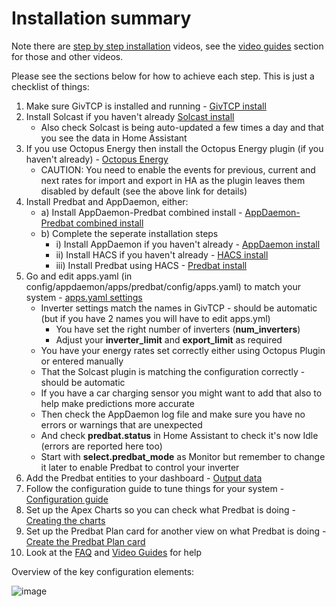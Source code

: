 # Installation summary

Note there are [step by step installation](video-guides.md#basic-installation) videos, see the [video guides](video-guides.md) section for those and other videos.

Please see the sections below for how to achieve each step. This is just a checklist of things:

1. Make sure GivTCP is installed and running - [GivTCP install](install.md#givtcp-install)
2. Install Solcast if you haven't already [Solcast install](install.md#solcast-install)
    - Also check Solcast is being auto-updated a few times a day and that you see the data in Home Assistant
3. If you use Octopus Energy then install the Octopus Energy plugin (if you haven't already)  - [Octopus Energy](install.md#octopus-energy)
    - CAUTION: You need to enable the events for previous, current and next rates for import and export in HA as the plugin leaves them disabled by default (see the above link for details)
4. Install Predbat and AppDaemon, either:
   - a) Install AppDaemon-Predbat combined install - [AppDaemon-Predbat combined install](install.md#appdaemon-predbat-combined-install)
   - b) Complete the seperate installation steps
     - i) Install AppDaemon if you haven't already  - [AppDaemon install](install.md#appdaemon-install)
     - ii) Install HACS if you haven't already - [HACS install](install.md#hacs-install)
     - iii) Install Predbat using HACS - [Predbat install](install.md#predbat-install)
5. Go and edit apps.yaml (in config/appdaemon/apps/predbat/config/apps.yaml) to match your system - [apps.yaml settings](config-yml-settings.md)
    - Inverter settings match the names in GivTCP -  should be automatic (but if you have 2 names you will have to edit apps.yml)
        - You have set the right number of inverters (**num_inverters**)
        - Adjust your **inverter_limit** and **export_limit** as required
    - You have your energy rates set correctly either using Octopus Plugin or entered manually
    - That the Solcast plugin is matching the configuration correctly - should be automatic
    - If you have a car charging sensor you might want to add that also to help make predictions more accurate
    - Then check the AppDaemon log file and make sure you have no errors or warnings that are unexpected
    - And check **predbat.status** in Home Assistant to check it's now Idle (errors are reported here too)
    - Start with **select.predbat_mode** as Monitor but remember to change it later to enable Predbat to control your inverter
6. Add the Predbat entities to your dashboard  - [Output data](output-data.md)
7. Follow the configuration guide to tune things for your system  - [Configuration guide](configuration-guide.md)
8. Set up the Apex Charts so you can check what Predbat is doing - [Creating the charts](creating-charts.md)
9. Set up the Predbat Plan card for another view on what Predbat is doing - [Create the Predbat Plan card](predbat-plan-card.md)
10. Look at the [FAQ](faq.md) and [Video Guides](video-guides.md) for help

Overview of the key configuration elements:

![image](https://github.com/springfall2008/batpred/assets/48591903/7c9350e0-2b6d-49aa-8f61-93d0547ae6d0)
